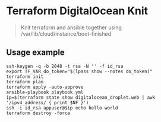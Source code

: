 # Terraform DigitalOcean Knit

> Knit terraform and ansible together using /var/lib/cloud/instance/boot-finished

## Usage example

```
ssh-keygen -q -b 2048 -t rsa -N '' -f id_rsa
export TF_VAR_do_token="$(lpass show --notes do_token)"
terraform init
terraform plan
terraform apply -auto-approve
ansible-playbook playbook.yml
ip=$(terraform state show digitalocean_droplet.web | awk '/ipv4_address/ { print $NF }')
ssh -i id_rsa appuser@$ip echo hello world
terraform destroy -force
```